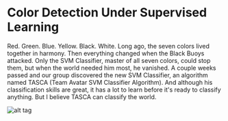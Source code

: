 # Color Detection Under Supervised Learning

Red. Green. Blue. Yellow. Black. White. Long ago, the seven colors lived together in harmony. Then everything changed when the Black Buoys attacked. Only the SVM Classifier, master of all seven colors, could stop them, but when the world needed him most, he vanished. A couple weeks passed and our group discovered the new SVM Classifier, an algorithm named TASCA (Team Avatar SVM Classifier Algorithm). And although his classification skills are great, it has a lot to learn before it's ready to classify anything. But I believe TASCA can classify the world.

![alt tag](https://github.com/andersct/Team_Avatar/blob/master/fire_nation.jpg)

